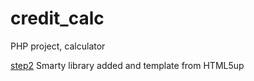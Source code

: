 # credit_calc
PHP project, calculator

<a href="https://github.com/kuba1199/credit_calc/tree/step2">step2</a> Smarty library added and template from HTML5up</br>
